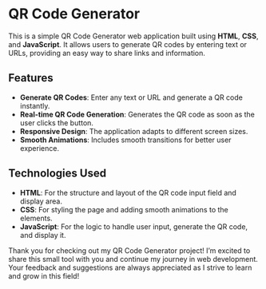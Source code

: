 # QR Code Generator

This is a simple QR Code Generator web application built using **HTML**, **CSS**, and **JavaScript**. It allows users to generate QR codes by entering text or URLs, providing an easy way to share links and information.

## Features
- **Generate QR Codes**: Enter any text or URL and generate a QR code instantly.
- **Real-time QR Code Generation**: Generates the QR code as soon as the user clicks the button.
- **Responsive Design**: The application adapts to different screen sizes.
- **Smooth Animations**: Includes smooth transitions for better user experience.

## Technologies Used
- **HTML**: For the structure and layout of the QR code input field and display area.
- **CSS**: For styling the page and adding smooth animations to the elements.
- **JavaScript**: For the logic to handle user input, generate the QR code, and display it.

Thank you for checking out my QR Code Generator project! I’m excited to share this small tool with you and continue my journey in web development. Your feedback and suggestions are always appreciated as I strive to learn and grow in this field!

